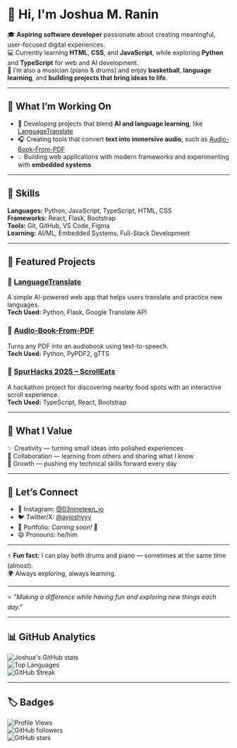 # 👋 Hi, I'm Joshua M. Ranin

🎓 **Aspiring software developer** passionate about creating meaningful, user-focused digital experiences.  
💻 Currently learning **HTML**, **CSS**, and **JavaScript**, while exploring **Python** and **TypeScript** for web and AI development.  
🎵 I’m also a musician (piano & drums) and enjoy **basketball**, **language learning**, and **building projects that bring ideas to life**.

---

## 🚀 What I’m Working On
- 🧠 Developing projects that blend **AI and language learning**, like [LanguageTranslate](#)  
- 🎧 Creating tools that convert **text into immersive audio**, such as [Audio-Book-From-PDF](#)  
- 💡 Building web applications with modern frameworks and experimenting with **embedded systems**

---

## 🧰 Skills
**Languages:** Python, JavaScript, TypeScript, HTML, CSS  
**Frameworks:** React, Flask, Bootstrap  
**Tools:** Git, GitHub, VS Code, Figma  
**Learning:** AI/ML, Embedded Systems, Full-Stack Development  

---

## 🧩 Featured Projects

### 🔹 [LanguageTranslate](#)
A simple AI-powered web app that helps users translate and practice new languages.  
**Tech Used:** Python, Flask, Google Translate API  

### 🔹 [Audio-Book-From-PDF](#)
Turns any PDF into an audiobook using text-to-speech.  
**Tech Used:** Python, PyPDF2, gTTS  

### 🔹 [SpurHacks 2025 – ScrollEats](#)
A hackathon project for discovering nearby food spots with an interactive scroll experience.  
**Tech Used:** TypeScript, React, Bootstrap  

---

## 🌱 What I Value
✨ Creativity — turning small ideas into polished experiences  
🤝 Collaboration — learning from others and sharing what I know  
🚀 Growth — pushing my technical skills forward every day  

---

## 💬 Let’s Connect
- 📸 Instagram: [@03nineteen_jo](https://instagram.com/03nineteen_jo)  
- 🐦 Twitter/X: [@ayjoshyyy](https://twitter.com/ayjoshyyy)  
- 💼 Portfolio: *Coming soon!* 🚧  
- 😄 Pronouns: he/him  

---

⚡ **Fun fact:** I can play both drums and piano — sometimes at the same time (almost).  
🌍 Always exploring, always learning.

---

⭐ *“Making a difference while having fun and exploring new things each day.”*

---

## 📊 GitHub Analytics

![Joshua's GitHub stats](https://github-readme-stats.vercel.app/api?username=juswamacbook&show_icons=true&theme=tokyonight&hide_border=true)  
![Top Languages](https://github-readme-stats.vercel.app/api/top-langs/?username=juswamacbook&layout=compact&theme=tokyonight&hide_border=true)  
![GitHub Streak](https://streak-stats.demolab.com?user=juswamacbook&theme=tokyonight&hide_border=true)

---

## 🏷️ Badges

![Profile Views](https://komarev.com/ghpvc/?username=juswamacbook&color=blueviolet)  
![GitHub followers](https://img.shields.io/github/followers/juswamacbook?label=Followers&style=social)  
![GitHub stars](https://img.shields.io/github/stars/juswamacbook?affiliations=OWNER&style=social)
